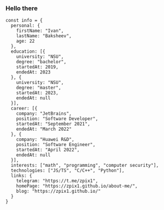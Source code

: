 ### Hello there

```JS
const info = {
  personal: {
    firstName: "Ivan",
    lastName: "Baksheev",
    age: 22
  },
  education: [{
    university: "NSU",
    degree: "bachelor",
    startedAt: 2019,
    endedAt: 2023
  }, {
    university: "NSU",
    degree: "master",
    startedAt: 2023,
    endedAt: null
  }],
  career: [{
    company: "JetBrains",
    position: "Software Developer",
    startedAt: "September 2021",
    endedAt: "March 2022"
  }, {
    company: "Huawei R&D",
    position: "Software Engineer",
    startedAt: "April 2022",
    endedAt: null
  }],
  interests: ["math", "programming", "computer security"],
  technologies: ["JS/TS", "C/C++", "Python"],
  links: {
    telegram: "https://t.me/zpix1",
    homePage: "https://zpix1.github.io/about-me/",
    blog: "https://zpix1.github.io/"
  }
}
```


<!--
**zpix1/zpix1** is a ✨ _special_ ✨ repository because its `README.md` (this file) appears on your GitHub profile.

Here are some ideas to get you started:

- 🔭 I’m currently working on ...
- 🌱 I’m currently learning ...
- 👯 I’m looking to collaborate on ...
- 🤔 I’m looking for help with ...
- 💬 Ask me about ...
- 📫 How to reach me: ...
- 😄 Pronouns: ...
- ⚡ Fun fact: ...
-->
